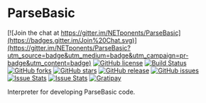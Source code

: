 # ParseBasic

[![Join the chat at https://gitter.im/NETponents/ParseBasic](https://badges.gitter.im/Join%20Chat.svg)](https://gitter.im/NETponents/ParseBasic?utm_source=badge&utm_medium=badge&utm_campaign=pr-badge&utm_content=badge)
[![GitHub license](https://img.shields.io/github/license/NETponents/ParseBasic.svg)](https://github.com/NETponents/ParseBasic)
[![Build Status](https://travis-ci.org/NETponents/ParseBasic.svg)](https://travis-ci.org/NETponents/ParseBasic)
[![GitHub forks](https://img.shields.io/github/forks/NETponents/ParseBasic.svg)](https://github.com/NETponents/ParseBasic)
[![GitHub stars](https://img.shields.io/github/stars/NETponents/ParseBasic.svg)](https://github.com/NETponents/ParseBasic)
[![GitHub release](https://img.shields.io/github/release/NETponents/ParseBasic.svg)](https://github.com/NETponents/ParseBasic)
[![GitHub issues](https://img.shields.io/github/issues/NETponents/ParseBasic.svg)](https://github.com/NETponents/ParseBasic)
[![Issue Stats](http://issuestats.com/github/NETponents/ParseBasic/badge/pr?style=flat)](http://issuestats.com/github/NETponents/ParseBasic)
[![Issue Stats](http://issuestats.com/github/NETponents/ParseBasic/badge/issue?style=flat)](http://issuestats.com/github/NETponents/ParseBasic)
[![Gratipay](https://img.shields.io/gratipay/ARMmaster17.svg)](http://gratipay.com/~ARMmaster17)

Interpreter for developing ParseBasic code.
